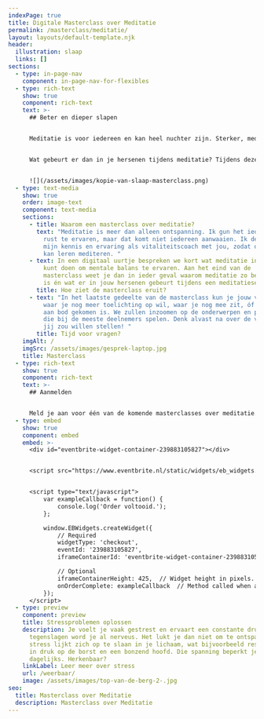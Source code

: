 ```yaml
---
indexPage: true
title: Digitale Masterclass over Meditatie
permalink: /masterclass/meditatie/
layout: layouts/default-template.njk
header:
  illustration: slaap
  links: []
sections:
  - type: in-page-nav
    component: in-page-nav-for-flexibles
  - type: rich-text
    show: true
    component: rich-text
    text: >-
      ## Beter en dieper slapen


      Meditatie is voor iedereen en kan heel nuchter zijn. Sterker, meditatie is heel wetenschappelijk! Alvast een disclaimer: Je gaat nooit leren om met meditatie je brein uit te zetten. 


      Wat gebeurt er dan in je hersenen tijdens meditatie? Tijdens deze masterclass zullen we een kijkje nemen in je brein én analyseren wat er gebeurt tijdens een meditatiesessie. Ik, Coach Pjotr, deel graag hoe ik cliënten helpt om te leren mediteren. Er zijn verschillende simpele en wetenschappelijk onderbouwde meditatietechnieken. Natuurlijk zal er ook tijd zijn om daadwerkelijk te mediteren


      ![](/assets/images/kopie-van-slaap-masterclass.png)
  - type: text-media
    show: true
    order: image-text
    component: text-media
    sections:
      - title: Waarom een masterclass over meditatie?
        text: "Meditatie is meer dan alleen ontspanning. Ik gun het iedereen om mentale
          rust te ervaren, maar dat komt niet iedereen aanwaaien. Ik deel graag
          mijn kennis en ervaring als vitaliteitscoach met jou, zodat ook jij
          kan leren mediteren. "
      - text: In een digitaal uurtje bespreken we kort wat meditatie inhoudt én wat jij
          kunt doen om mentale balans te ervaren. Aan het eind van de
          masterclass weet je dan in ieder geval waarom meditatie zo belangrijk
          is én wat er in jouw hersenen gebeurt tijdens een meditatiesessie.
        title: Hoe ziet de masterclass eruit?
      - text: "In het laatste gedeelte van de masterclass kun je jouw vragen stellen,
          waar je nog meer toelichting op wil, waar je nog mee zit, óf wat niet
          aan bod gekomen is. We zullen inzoomen op de onderwerpen en problemen,
          die bij de meeste deelnemers spelen. Denk alvast na over de vragen die
          jij zou willen stellen! "
        title: Tijd voor vragen?
    imgAlt: /
    imgSrc: /assets/images/gesprek-laptop.jpg
    title: Masterclass
  - type: rich-text
    show: true
    component: rich-text
    text: >-
      ## Aanmelden


      Meld je aan voor één van de komende masterclasses over meditatie. Wees er snel bij, want: vol = vol.
  - type: embed
    show: true
    component: embed
    embed: >-
      <div id="eventbrite-widget-container-239883105827"></div>


      <script src="https://www.eventbrite.nl/static/widgets/eb_widgets.js"></script>


      <script type="text/javascript">
          var exampleCallback = function() {
              console.log('Order voltooid.');
          };

          window.EBWidgets.createWidget({
              // Required
              widgetType: 'checkout',
              eventId: '239883105827',
              iframeContainerId: 'eventbrite-widget-container-239883105827',

              // Optional
              iframeContainerHeight: 425,  // Widget height in pixels. Defaults to a minimum of 425px if not provided
              onOrderComplete: exampleCallback  // Method called when an order has successfully completed
          });
      </script>
  - type: preview
    component: preview
    title: Stressproblemen oplossen
    description: Je voelt je vaak gestrest en ervaart een constante druk. Bij kleine
      tegenslagen word je al nerveus. Het lukt je dan niet om te ontspannen. De
      stress lijkt zich op te slaan in je lichaam, wat bijvoorbeeld resulteert
      in druk op de borst en een bonzend hoofd. Die spanning beperkt je
      dagelijks. Herkenbaar?
    linkLabel: Leer meer over stress
    url: /weerbaar/
    image: /assets/images/top-van-de-berg-2-.jpg
seo:
  title: Masterclass over Meditatie
  description: Masterclass over Meditatie
---
```

